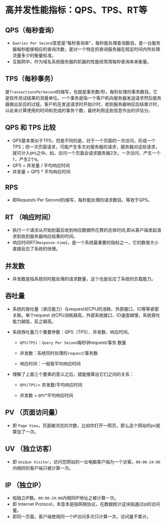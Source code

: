 # 高并发性能指标：QPS、TPS、RT等

## QPS（每秒查询）

- `Queries Per Second`意思是“每秒查询率”，每秒能处理查询数目。是一台服务器每秒能够相应的查询次数，是对一个特定的查询服务器在规定时间内所处理流量多少的衡量标准。
- 互联网中，作为域名系统服务器的机器的性能经常用每秒查询率来衡量。

## TPS（每秒事务）

是`TransactionsPerSecond`的缩写，也就是事务数/秒，每秒处理的事务数目。它是软件测试结果的测量单位。一个事务是指一个客户机向服务器发送请求然后服务器做出反应的过程。客户机在发送请求时开始计时，收到服务器响应后结束计时，以此来计算使用的时间和完成的事务个数，最终利用这些信息作出的评估分。

## QPS 和 TPS 比较

- QPS基本类似于TPS，但是不同的是，对于一个页面的一次访问，形成一个TPS；但一次页面请求，可能产生多次对服务器的请求，服务器对这些请求，就可计入`QPS`之中。如，访问一个页面会请求服务器2次，一次访问，产生一个`T`，产生2个`Q`。
- QPS = 并发量 / 平均响应时间
- 并发量 = QPS * 平均响应时间

## RPS

- 即Requests Per Second的缩写，每秒能处理的请求数目。等效于QPS。

## RT （响应时间）

- 执行一个请求从开始到最后收到响应数据所花费的总体时间,即从客户端发起请求到收到服务器响应结果的时间。
- 响应时间RT(`Response-time`)，是一个系统最重要的指标之一，它的数值大小直接反应了系统的快慢。

## 并发数

- 并发数是指系统同时能处理的请求数量，这个也是反应了系统的负载能力。

## 吞吐量

- 系统的吞吐量（承压能力）与request对CPU的消耗、外部接口、IO等等紧密关联。单个request 对CPU消耗越高，外部系统接口、IO速度越慢，系统吞吐能力越低，反之越高。

- 系统吞吐量几个重要参数：QPS（TPS）、并发数、响应时间。

  - `QPS(TPS)`：`Query Per Second`每秒钟request/事务 数量

  - 并发数：系统同时处理的`request`/事务数

  - 响应时间：一般取平均响应时间

- 理解了上面三个要素的意义之后，就能推算出它们之间的关系：

  - `QPS(TPS)`= 并发数/平均响应时间

  - 并发数 = `QPS`\*平均响应时间

## PV （页面访问量）

- 即 `Page View`，页面被浏览的次数，比如你打开一网页，那么这个网站的pv就算加了一次。

## UV （独立访客）

- 即 `UniQue Visitor`，访问您网站的一台电脑客户端为一个访客。`00:00-24:00`内相同的客户端只被计算一次。

## IP （独立IP）

- 指独立IP数。`00:00-24:00`内相同IP地址之被计算一次。
- 即 Internet Protocol，本意本是指网络协议，在数据统计这块指通过ip的访问量。
- 即同一页面，客户端使用同一个IP访问多次只计算一次，访问量不累计。